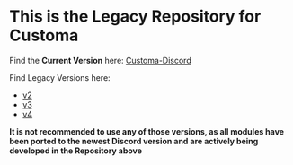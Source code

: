 # This is the Legacy Repository for Customa

Find the **Current Version** here: [Customa-Discord](https://github.com/Customa/Customa-Discord)

Find Legacy Versions here:
* [v2](https://github.com/Customa/Customa-Legacy/tree/v2)
* [v3](https://github.com/Customa/Customa-Legacy/tree/v3)
* [v4](https://github.com/Customa/Customa-Legacy/tree/v4)

**It is not recommended to use any of those versions, as all modules have been ported to the newest Discord version and are actively being developed in the Repository above**
